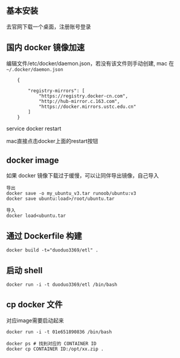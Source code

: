 基本安装
---

去官网下载一个桌面，注册账号登录

国内 docker 镜像加速
----

编辑文件/etc/docker/daemon.json，若没有该文件则手动创建, mac 在 `~/.docker/daemon.json`

		{

			"registry-mirrors": [
				"https://registry.docker-cn.com",
				"http://hub-mirror.c.163.com",
				"https://docker.mirrors.ustc.edu.cn"
			]
		}


service docker restart

mac直接点击docker上面的restart按钮

docker image
---
如果 docker 镜像下载过于缓慢，可以让同伴导出镜像，自己导入

    导出
    docker save -o my_ubuntu_v3.tar runoob/ubuntu:v3
    docker save ubuntu:load>/root/ubuntu.tar

    导入
    docker load<ubuntu.tar


通过 Dockerfile 构建
---
    docker build -t="duoduo3369/etl" .

启动 shell
---

    docker run -i -t duoduo3369/etl /bin/bash


cp docker 文件
---

对应image需要启动起来

    docker run -i -t 01e651890836 /bin/bash

    docker ps # 找到对应的 CONTAINER ID
    docker cp CONTAINER ID:/opt/xx.zip .
